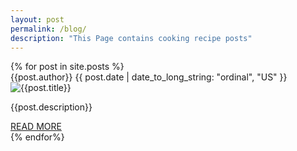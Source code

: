 ```yaml
---
layout: post
permalink: /blog/
description: "This Page contains cooking recipe posts"
---
```

<div id="blog-posts">
<div class="grid-container">
{% for post in site.posts %}
<div class="card">
  <div class="card-info">
    <span> <i class="fa fa-user user-icon" aria-hidden="true"></i> {{post.author}}</span>  
    <span class="clockCont"> <i class="fa fa-clock-o clock-icon"></i>{{ post.date | date_to_long_string: "ordinal", "US" }}</span>
  </div>
  <div class="bg-img">
    <img alt="{{post.title}}" src="{{post.blogImg}}">
  </div>
  <div class="content">    
    <p>{{post.description}}</p>
    <a href='{{post.url}}'> READ MORE</a>
  </div>
</div>
{% endfor%}
</div>
</div>
